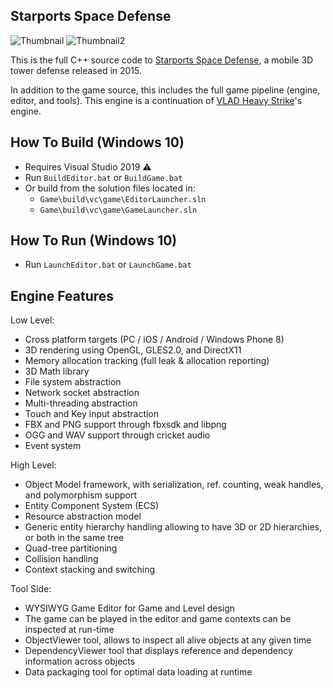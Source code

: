 ## Starports Space Defense

![Thumbnail](https://franticsoftware.com/public/starports/4.jpg)
![Thumbnail2](https://franticsoftware.com/public/starports/3.jpg)

This is the full C++ source code to <a href="https://franticsoftware.com/#/starports">Starports Space Defense</a>, a mobile 3D tower defense released in 2015.

In addition to the game source, this includes the full game pipeline (engine, editor, and tools). 
This engine is a continuation of <a href="https://franticsoftware.com/#/vlad">VLAD Heavy Strike</a>'s engine.

## How To Build (Windows 10)

* Requires Visual Studio 2019 :warning:
* Run `BuildEditor.bat` or `BuildGame.bat`
* Or build from the solution files located in:
  * `Game\build\vc\game\EditorLauncher.sln`
  * `Game\build\vc\game\GameLauncher.sln`

## How To Run (Windows 10)
* Run `LaunchEditor.bat` or `LaunchGame.bat`

## Engine Features

Low Level:

+ Cross platform targets (PC / iOS / Android / Windows Phone 8)<br>
+ 3D rendering using OpenGL, GLES2.0, and DirectX11<br>
+ Memory allocation tracking (full leak & allocation reporting)<br>
+ 3D Math library<br>
+ File system abstraction<br>
+ Network socket abstraction<br>
+ Multi-threading abstraction<br>
+ Touch and Key input abstraction<br>
+ FBX and PNG support through fbxsdk and libpng<br>
+ OGG and WAV support through cricket audio<br>
+ Event system<br>

High Level:

+ Object Model framework, with serialization, ref. counting, weak handles, and polymorphism support<br>
+ Entity Component System (ECS)<br>
+ Resource abstraction model
+ Generic entity hierarchy handling allowing to have 3D or 2D hierarchies, or both in the same tree<br>
+ Quad-tree partitioning<br>
+ Collision handling<br>
+ Context stacking and switching<br>

Tool Side:
+ WYSIWYG Game Editor for Game and Level design<br>
+ The game can be played in the editor and game contexts can be inspected at run-time<br>
+ ObjectViewer tool, allows to inspect all alive objects at any given time<br>
+ DependencyViewer tool that displays reference and dependency information across objects<br>
+ Data packaging tool for optimal data loading at runtime<br>

